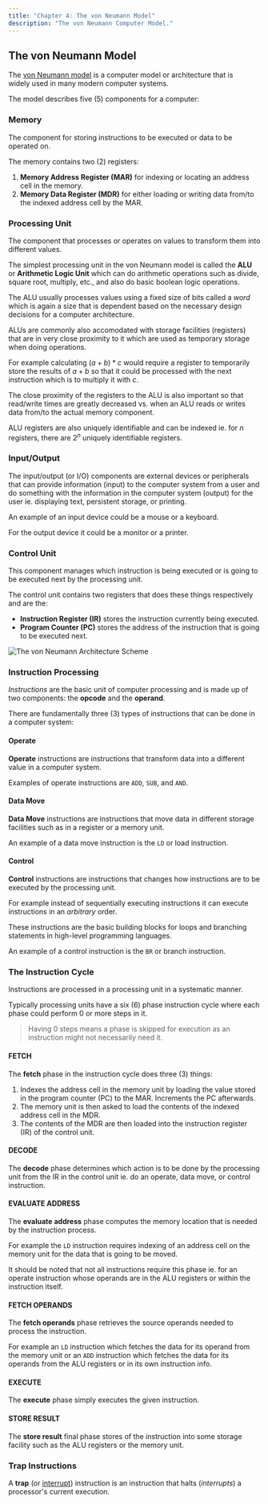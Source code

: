 ```yaml
---
title: "Chapter 4: The von Neumann Model"
description: "The von Neumann Computer Model."
---
```


## The von Neumann Model

The [von Neumann model](https://en.wikipedia.org/wiki/Von_Neumann_architecture) is a computer model or architecture that is  
widely used in many modern computer systems.

The model describes five (5) components for a computer:

### Memory

The component for storing instructions to be executed or data to be 
operated on.

The memory contains two (2) registers:

1. **Memory Address Register (MAR)** for indexing or locating an address 
   cell in the memory.
2. **Memory Data Register (MDR)** for either loading or writing data from/to 
   the indexed address cell by the MAR.

### Processing Unit

The component that processes or operates on values to transform them into 
different values.

The simplest processing unit in the von Neumann model is called the **ALU** 
or **Arithmetic Logic Unit** which can do arithmetic operations such as divide, 
square root, multiply, etc., and also do basic boolean logic operations.

The ALU usually processes values using a fixed size of bits called a *word* 
which is again a size that is dependent based on the necessary design 
decisions for a computer architecture.

ALUs are commonly also accomodated with storage facilities (registers) that 
are in very close proximity to it which are used as temporary storage when 
doing operations.

For example calculating $(a + b) * c$ would require a register to temporarily 
store the results of $a + b$ so that it could be processed with the next 
instruction which is to multiply it with $c$.

The close proximity of the registers to the ALU is also important so that 
read/write times are greatly decreased vs. when an ALU reads or writes data 
from/to the actual memory component.

ALU registers are also uniquely identifiable and can be indexed ie. for $n$ 
registers, there are $2^n$ uniquely identifiable registers.

### Input/Output

The input/output (or I/O) components are external devices or peripherals 
that can provide information (input) to the computer system from a user 
and do something with the information in the computer system (output) 
for the user ie. displaying text, persistent storage, or printing.

An example of an input device could be a mouse or a keyboard.

For the output device it could be a monitor or a printer.

### Control Unit

This component manages which instruction is being executed or is going to 
be executed next by the processing unit.

The control unit contains two registers that does these things respectively 
and are the:

- **Instruction Register (IR)** stores the instruction currently being executed.
- **Program Counter (PC)** stores the address of the instruction that is going 
  to be executed next.

![The von Neumann Architecture Scheme](/images/figures/computer-systems/von-neumann-architecture-scheme.png)

### Instruction Processing

*Instructions* are the basic unit of computer processing and is made up of 
two components: the **opcode** and the **operand**.

There are fundamentally three (3) types of instructions that can be done 
in a computer system:

#### Operate

**Operate** instructions are instructions that transform data into a different 
value in a computer system.

Examples of operate instructions are `ADD`, `SUB`, and `AND`.

#### Data Move

**Data Move** instructions are instructions that move data in different 
storage facilities such as in a register or a memory unit.

An example of a data move instruction is the `LD` or load instruction.

#### Control

**Control** instructions are instructions that changes how instructions 
are to be executed by the processing unit.

For example instead of sequentially executing instructions it can 
execute instructions in an *arbitrary* order.

These instructions are the basic building blocks for loops and branching 
statements in high-level programming languages.

An example of a control instruction is the `BR` or branch instruction.

### The Instruction Cycle

Instructions are processed in a processing unit in a systematic manner.

Typically processing units have a six (6) phase instruction cycle where 
each phase could perform $0$ or more steps in it.

> Having $0$ steps means a phase is skipped for execution as an instruction 
> might not necessarily need it.

#### FETCH

The **fetch** phase in the instruction cycle does three (3) things:

1. Indexes the address cell in the memory unit by loading the value stored 
   in the program counter (PC) to the MAR. Increments the PC afterwards.
2. The memory unit is then asked to load the contents of the indexed address 
   cell in the MDR.
3. The contents of the MDR are then loaded into the instruction register (IR) 
   of the control unit.

#### DECODE

The **decode** phase determines which action is to be done by the processing 
unit from the IR in the control unit ie. do an operate, data move, or 
control instruction.

#### EVALUATE ADDRESS

The **evaluate address** phase computes the memory location that is needed 
by the instruction process.

For example the `LD` instruction requires indexing of an address cell on 
the memory unit for the data that is going to be moved.

It should be noted that not all instructions require this phase ie. for 
an operate instruction whose operands are in the ALU registers or within 
the instruction itself.

#### FETCH OPERANDS

The **fetch operands** phase retrieves the source operands needed to process 
the instruction.

For example an `LD` instruction which fetches the data for its operand from 
the memory unit or an `ADD` instruction which fetches the data for its 
operands from the ALU registers or in its own instruction info.

#### EXECUTE

The **execute** phase simply executes the given instruction.

#### STORE RESULT

The **store result** final phase stores of the instruction into some storage 
facility such as the ALU registers or the memory unit.

### Trap Instructions

A **trap** (or [interrupt](https://en.wikipedia.org/wiki/Interrupt)) instruction is an instruction that halts (*interrupts*) 
a processor's current execution.
